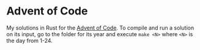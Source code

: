 # Advent of Code

My solutions in Rust for the [Advent of Code](https://adventofcode.com). To compile and run a solution on its input, go to the folder for its year and execute `make <N>` where `<N>` is the day from 1-24.
